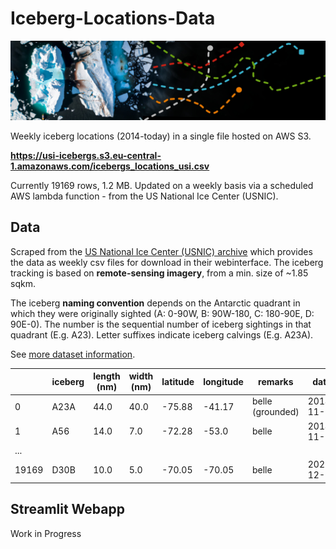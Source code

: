 # Iceberg-Locations-Data

![](header_img.jpeg)  

Weekly iceberg locations (2014-today) in a single file hosted on AWS S3.

**https://usi-icebergs.s3.eu-central-1.amazonaws.com/icebergs_locations_usi.csv**

Currently 19169 rows, 1.2 MB. Updated on a weekly basis via a scheduled AWS lambda function - from the
US National Ice Center (USNIC).

## Data

Scraped from the [US National Ice Center (USNIC) archive](https://usicecenter.gov/Products/AntarcIcebergs) which 
provides the data as weekly csv files for download in their webinterface. The iceberg tracking is based on **remote-sensing imagery**, 
from a min. size of ~1.85 sqkm.

The iceberg **naming convention** depends on the Antarctic quadrant in which they were originally sighted (A: 0-90W, 
B: 90W-180, C: 180-90E, D: 90E-0). The number is the sequential number of iceberg sightings in that quadrant 
(E.g. A23). Letter suffixes indicate iceberg calvings (E.g. A23A).

See [more dataset information](https://usicecenter.gov/Resources/AntarcticIcebergs).

|  | iceberg | length (nm) | width (nm) | latitude | longitude | remarks | date |
|---|---|---|---|---|---|---|---|
| 0 | A23A | 44.0 | 40.0 | -75.88 | -41.17 | belle (grounded) | 2014-11-07 |
| 1 | A56 | 14.0 | 7.0 | -72.28 | -53.0 | belle | 2014-11-07 |
| ... |  |  |  |  |  |  |  |
| 19169 | D30B | 10.0 | 5.0 | -70.05 | -70.05 | belle | 2022-12-09 |


## Streamlit Webapp

Work in Progress 